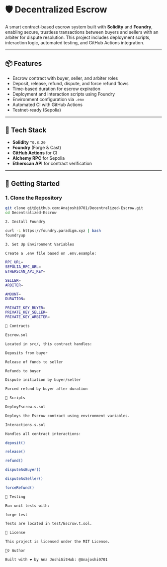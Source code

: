# 🛡️ Decentralized Escrow

A smart contract-based escrow system built with **Solidity** and **Foundry**, enabling secure, trustless transactions between buyers and sellers with an arbiter for dispute resolution. This project includes deployment scripts, interaction logic, automated testing, and GitHub Actions integration.

---

## 📦 Features

- Escrow contract with buyer, seller, and arbiter roles  
- Deposit, release, refund, dispute, and force refund flows  
- Time-based duration for escrow expiration  
- Deployment and interaction scripts using Foundry  
- Environment configuration via `.env`  
- Automated CI with GitHub Actions  
- Testnet-ready (Sepolia)

---

## 🧰 Tech Stack

- **Solidity** `^0.8.20`  
- **Foundry** (Forge & Cast)  
- **GitHub Actions** for CI  
- **Alchemy RPC** for Sepolia  
- **Etherscan API** for contract verification

---

## 🚀 Getting Started

### 1. Clone the Repository

```bash
git clone git@github.com:Anajoshi0701/Decentralized-Escrow.git
cd Decentralized-Escrow

2. Install Foundry

curl -L https://foundry.paradigm.xyz | bash
foundryup

3. Set Up Environment Variables

Create a .env file based on .env.example:

RPC_URL=
SEPOLIA_RPC_URL=
ETHERSCAN_API_KEY=

SELLER=
ARBITER=

AMOUNT=
DURATION=

PRIVATE_KEY_BUYER=
PRIVATE_KEY_SELLER=
PRIVATE_KEY_ARBITER=

📜 Contracts

Escrow.sol

Located in src/, this contract handles:

Deposits from buyer

Release of funds to seller

Refunds to buyer

Dispute initiation by buyer/seller

Forced refund by buyer after duration

📂 Scripts

DeployEscrow.s.sol

Deploys the Escrow contract using environment variables.

Interactions.s.sol

Handles all contract interactions:

deposit()

release()

refund()

disputeAsBuyer()

disputeAsSeller()

forceRefund()

🧪 Testing

Run unit tests with:

forge test

Tests are located in test/Escrow.t.sol.

🔐 License

This project is licensed under the MIT License.

🙋‍♀️ Author

Built with ❤️ by Ana JoshiGitHub: @Anajoshi0701
